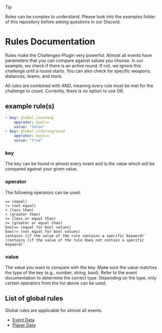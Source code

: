 > [!TIP]
> Rules can be complex to understand. Please look into the *examples* folder of this repository before asking questions in our Discord.

# Rules Documentation

Rules make the Challenges-Plugin very powerful. Almost all events have parameters that you can compare against values you choose. In our example, we check if there is an active round. If not, we ignore this challenge until a round starts. You can also check for specific weapons, distances, teams, and more.

All rules are combined with AND, meaning every rule must be met for the challenge to count. Currently, there is no option to use OR.

## example rule(s)

```yaml
- key: global.iswarmup
    operator: bool==
    value: "false"
- key: global.isduringround
    operator: bool==
    value: "true"
```

### key

The key can be found in almost every event and is the value which will be compared against your given value.

### operator

The following operators can be used:

```
== (equal)
!= (not equal)
< (less than)
> (greater than)
<= (less or equal than)
>= (greater or equal than)
bool== (equal for bool values)
bool!= (not equal for bool values)
contains (if the value of the rule contains a specific keyword)`
!contains (if the value of the rule does not contain a specific keyword)`
```

### value

The value you want to compare with the key. Make sure the value matches the type of the key (e.g., number, string, bool). Refer to the event documentation to determine the correct type. Depending on the type, only certain operators from the list above can be used.

## List of global rules

Global rules are applicable for almost all events.

- [Event Data](rules/GlobalEventData.md)
- [Player Data](rules/GlobalPlayerData.md)

